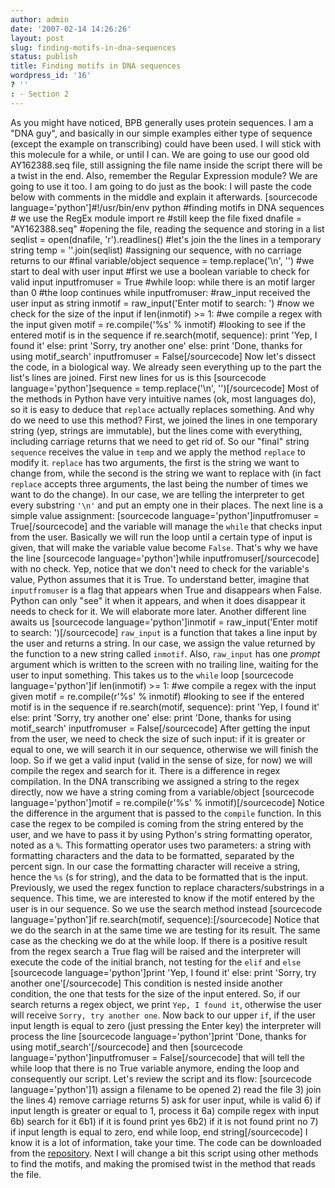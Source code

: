 ```yaml
---
author: admin
date: '2007-02-14 14:26:26'
layout: post
slug: finding-motifs-in-dna-sequences
status: publish
title: Finding motifs in DNA sequences
wordpress_id: '16'
? ''
: - Section 2
---
```


As you might have noticed, BPB generally uses protein sequences. I am a
"DNA guy", and basically in our simple examples either type of sequence
(except the example on transcribing) could have been used. I will stick
with this molecule for a while, or until I can. We are going to use our
good old AY162388.seq file, still assigning the file name inside the
script there will be a twist in the end. Also, remember the Regular
Expression module? We are going to use it too. I am going to do just as
the book: I will paste the code below with comments in the middle and
explain it afterwards. [sourcecode language='python']\#!/usr/bin/env
python \#finding motifs in DNA sequences \# we use the RegEx module
import re \#still keep the file fixed dnafile = "AY162388.seq" \#opening
the file, reading the sequence and storing in a list seqlist =
open(dnafile, 'r').readlines() \#let's join the the lines in a temporary
string temp = ''.join(seqlist) \#assigning our sequence, with no
carriage returns to our \#final variable/object sequence =
temp.replace('\\n', '') \#we start to deal with user input \#first we
use a boolean variable to check for valid input inputfromuser = True
\#while loop: while there is an motif larger than 0 \#the loop continues
while inputfromuser: \#raw\_input received the user input as string
inmotif = raw\_input('Enter motif to search: ') \#now we check for the
size of the input if len(inmotif) \>= 1: \#we compile a regex with the
input given motif = re.compile('%s' % inmotif) \#looking to see if the
entered motif is in the sequence if re.search(motif, sequence): print
'Yep, I found it' else: print 'Sorry, try another one' else: print
'Done, thanks for using motif\_search' inputfromuser =
False[/sourcecode] Now let's dissect the code, in a biological way. We
already seen everything up to the part the list's lines are joined.
First new lines for us is this [sourcecode language='python']sequence =
temp.replace('\\n', '')[/sourcecode] Most of the methods in Python have
very intuitive names (ok, most languages do), so it is easy to deduce
that `replace` actually replaces something. And why do we need to use
this method? First, we joined the lines in one temporary string (yep,
strings are immutable), but the lines come with everything, including
carriage returns that we need to get rid of. So our "final" string
`sequence` receives the value in `temp` and we apply the method
`replace` to modify it. `replace` has two arguments, the first is the
string we want to change from, while the second is the string we want to
replace with (in fact `replace` accepts three arguments, the last being
the number of times we want to do the change). In our case, we are
telling the interpreter to get every substring `'\n'` and put an empty
one in their places. The next line is a simple value assignment:
[sourcecode language='python']inputfromuser = True[/sourcecode] and the
variable will manage the `while` that checks input from the user.
Basically we will run the loop until a certain type of input is given,
that will make the variable value become `False`. That's why we have the
line [sourcecode language='python']while inputfromuser[/sourcecode] with
no check. Yep, notice that we don't need to check for the variable's
value, Python assumes that it is True. To understand better, imagine
that `inputfromuser` is a flag that appears when True and disappears
when False. Python can only "see" it when it appears, and when it does
disappear it needs to check for it. We will elaborate more later.
Another different line awaits us [sourcecode language='python']inmotif =
raw\_input('Enter motif to search: ')[/sourcecode] `raw_input` is a
function that takes a line input by the user and returns a string. In
our case, we assign the value returned by the function to a new string
called `inmotif`. Also, `raw_input` has one *prompt* argument which is
written to the screen with no trailing line, waiting for the user to
input something. This takes us to the `while` loop [sourcecode
language='python']if len(inmotif) \>= 1: \#we compile a regex with the
input given motif = re.compile(r'%s' % inmotif) \#looking to see if the
entered motif is in the sequence if re.search(motif, sequence): print
'Yep, I found it' else: print 'Sorry, try another one' else: print
'Done, thanks for using motif\_search' inputfromuser =
False[/sourcecode] After getting the input from the user, we need to
check the size of such input: if it is greater or equal to one, we will
search it in our sequence, otherwise we will finish the loop. So if we
get a valid input (valid in the sense of size, for now) we will compile
the regex and search for it. There is a difference in regex compilation.
In the DNA transcribing we assigned a string to the regex directly, now
we have a string coming from a variable/object [sourcecode
language='python']motif = re.compile(r'%s' % inmotif)[/sourcecode]
Notice the difference in the argument that is passed to the `compile`
function. In this case the regex to be compiled is coming from the
string entered by the user, and we have to pass it by using Python's
string formatting operator, noted as a `%`. This formatting operator
uses two parameters: a string with formatting characters and the data to
be formatted, separated by the percent sign. In our case the formatting
character will receive a string, hence the `%s` (s for string), and the
data to be formatted that is the input. Previously, we used the regex
function to replace characters/substrings in a sequence. This time, we
are interested to know if the motif entered by the user is in our
sequence. So we use the search method instead [sourcecode
language='python']if re.search(motif, sequence):[/sourcecode] Notice
that we do the search in at the same time we are testing for its result.
The same case as the checking we do at the while loop. If there is a
positive result from the regex search a True flag will be raised and the
interpreter will execute the code of the initial branch, not testing for
the `elif` and `else` [sourcecode language='python']print 'Yep, I found
it' else: print 'Sorry, try another one'[/sourcecode] This condition is
nested inside another condition, the one that tests for the size of the
input entered. So, if our search returns a regex object, we print
`Yep, I found it`, otherwise the user will receive
`Sorry, try another one`. Now back to our upper `if`, if the user input
length is equal to zero (just pressing the Enter key) the interpreter
will process the line [sourcecode language='python']print 'Done, thanks
for using motif\_search'[/sourcecode] and then [sourcecode
language='python']inputfromuser = False[/sourcecode] that will tell the
while loop that there is no True variable anymore, ending the loop and
consequently our script. Let's review the script and its flow:
[sourcecode language='python']1) assign a filename to be opened 2) read
the file 3) join the lines 4) remove carriage returns 5) ask for user
input, while is valid 6) if input length is greater or equal to 1,
process it 6a) compile regex with input 6b) search for it 6b1) if it is
found print yes 6b2) if it is not found print no 7) if input length is
equal to zero, end while loop, end string[/sourcecode] I know it is a
lot of information, take your time. The code can be downloaded from the
[repository](http://python.genedrift.org/repository/). Next I will
change a bit this script using other methods to find the motifs, and
making the promised twist in the method that reads the file.
